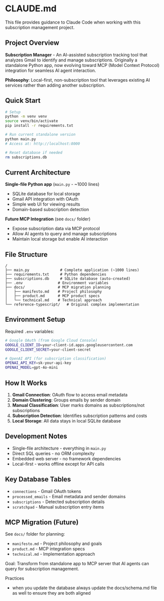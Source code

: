 # CLAUDE.md

This file provides guidance to Claude Code when working with this subscription management project.

## Project Overview

**Subscription Manager** - An AI-assisted subscription tracking tool that analyzes Gmail to identify and manage subscriptions. Originally a standalone Python app, now evolving toward MCP (Model Context Protocol) integration for seamless AI agent interaction.

**Philosophy**: Local-first, non-subscription tool that leverages existing AI services rather than adding another subscription.

## Quick Start

```bash
# Setup
python -m venv venv
source venv/bin/activate
pip install -r requirements.txt

# Run current standalone version
python main.py
# Access at: http://localhost:8000

# Reset database if needed
rm subscriptions.db
```

## Current Architecture

**Single-file Python app** (`main.py` - ~1000 lines)
- SQLite database for local storage
- Gmail API integration with OAuth
- Simple web UI for viewing results
- Domain-based subscription detection

**Future MCP Integration** (see `docs/` folder)
- Expose subscription data via MCP protocol
- Allow AI agents to query and manage subscriptions
- Maintain local storage but enable AI interaction

## File Structure

```
/
├── main.py              # Complete application (~1000 lines)
├── requirements.txt     # Python dependencies  
├── subscriptions.db     # SQLite database (auto-created)
├── .env                # Environment variables
├── docs/               # MCP migration planning
│   ├── manifesto.md    # Project philosophy
│   ├── product.md      # MCP product specs
│   └── technical.md    # Technical approach
└── reference-typescript/   # Original complex implementation
```

## Environment Setup

Required `.env` variables:
```bash
# Google OAuth (from Google Cloud Console)
GOOGLE_CLIENT_ID=your-client-id.apps.googleusercontent.com
GOOGLE_CLIENT_SECRET=your-client-secret

# OpenAI API (for subscription classification)
OPENAI_API_KEY=sk-your-api-key
OPENAI_MODEL=gpt-4o-mini
```

## How It Works

1. **Gmail Connection**: OAuth flow to access email metadata
2. **Domain Clustering**: Groups emails by sender domain 
3. **Manual Classification**: User marks domains as subscriptions/not subscriptions
4. **Subscription Detection**: Identifies subscription patterns and costs
5. **Local Storage**: All data stays in local SQLite database

## Development Notes

- Single-file architecture - everything in `main.py`
- Direct SQL queries - no ORM complexity
- Embedded web server - no framework dependencies
- Local-first - works offline except for API calls

## Key Database Tables

- `connections` - Gmail OAuth tokens
- `processed_emails` - Email metadata and sender domains
- `subscriptions` - Detected subscription details
- `scratchpad` - Manual subscription entry items

## MCP Migration (Future)

See `docs/` folder for planning:
- `manifesto.md` - Project philosophy and goals
- `product.md` - MCP integration specs
- `technical.md` - Implementation approach

Goal: Transform from standalone app to MCP server that AI agents can query for subscription management.

Practices
- when you update the database always update the docs/schema.md file as well to ensure they are both aligned